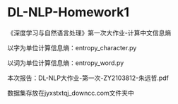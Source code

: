 # DL-NLP-Homework1
《深度学习与自然语言处理》第一次大作业-计算中文信息熵

以字为单位计算信息熵：entropy_character.py

以词为单位计算信息熵：entropy_word.py

本次报告：DL-NLP大作业-第一次-ZY2103812-朱远哲.pdf

数据集存放在jyxstxtqj_downcc.com文件夹中

